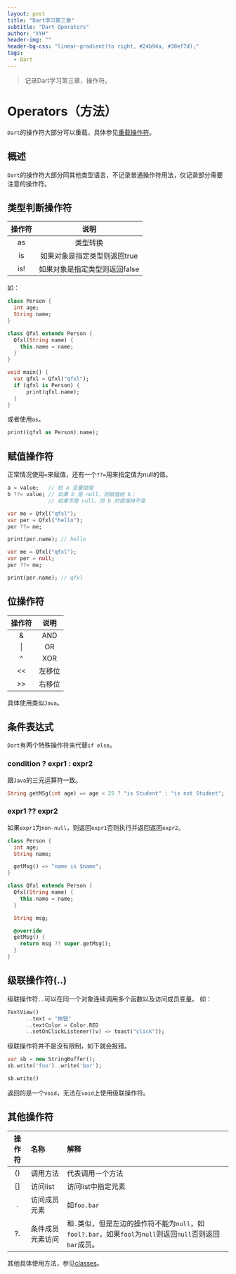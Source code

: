 ```yaml
---
layout: post
title: "Dart学习第三章"
subtitle: "Dart Operators"
author: "XYH"
header-img: ""
header-bg-css: "linear-gradient(to right, #24b94a, #38ef7d);"
tags:
  - Dart
---
```


> 记录Dart学习第三章，操作符。

# Operators（方法）

`Dart`的操作符大部分可以重载，具体参见[重载操作符](http://dart.goodev.org/guides/language/language-tour#overridable-operators)。

## 概述

`Dart`的操作符大部分同其他类型语言，不记录普通操作符用法，仅记录部分需要注意的操作符。

## 类型判断操作符

|操作符|说明|
|:-:|:-:|
|as|类型转换|
|is|如果对象是指定类型则返回true|
|is!|如果对象是指定类型则返回false|

如：

```dart
class Person {
  int age;
  String name;
}

class Qfxl extends Person {
  Qfxl(String name) {
    this.name = name;
  }
}

void main() {
  var qfxl = Qfxl("qfxl");
  if (qfxl is Person) {
      print(qfxl.name);
  }
}
```

或者使用`as`。

```dart
print((qfxl as Person).name);
```

## 赋值操作符

正常情况使用`=`来赋值，还有一个`??=`用来指定值为null的值。

```dart
a = value;   // 给 a 变量赋值
b ??= value; // 如果 b 是 null，则赋值给 b；
             // 如果不是 null，则 b 的值保持不变
```

```dart
var me = Qfxl("qfxl");
var per = Qfxl("hello");
per ??= me;

print(per.name); // hello
```

```dart
var me = Qfxl("qfxl");
var per = null;
per ??= me;

print(per.name); // qfxl
```

## 位操作符

|操作符|说明|
|:-:|:-:|
|&|AND|
|\||OR|
|^|XOR|
|<<|左移位|
|>>|右移位|

具体使用类似`Java`。

## 条件表达式

`Dart`有两个特殊操作符来代替`if else`。

### condition ? expr1 : expr2
跟`Java`的三元运算符一致。

```dart
String getMSg(int age) => age < 25 ? "is Student" : "is not Student";
```

### expr1 ?? expr2
如果`expr1`为`non-null`，则返回`expr1`否则执行并返回返回`expr2`。

```dart
class Person {
  int age;
  String name;

  getMsg() => "name is $name";
}

class Qfxl extends Person {
  Qfxl(String name) {
    this.name = name;
  }

  String msg;

  @override
  getMsg() {
    return msg ?? super.getMsg();
  }
}
```

## 级联操作符(..)

级联操作符`..`可以在同一个对象连续调用多个函数以及访问成员变量。
如：

```dart
TextView()
      ..text = "按钮"
      ..textColor = Color.RED
      ..setOnClickListener((v) => toast("click"));
```

级联操作符并不是没有限制，如下就会报错。

```dart
var sb = new StringBuffer();
sb.write('foo')..write('bar');
```

```dart
sb.write()
```
返回的是一个`void`，无法在`void`上使用级联操作符。


## 其他操作符

|操作符|名称|解释|
|:-:|:-|:-|
|()|调用方法|代表调用一个方法|
|[]|访问list|访问list中指定元素|
|.|访问成员元素|如`foo.bar`|
|?.|条件成员元素访问|和`.`类似，但是左边的操作符不能为`null`，如`fool?.bar`，如果`fool`为`null`则返回`null`否则返回`bar`成员。|

其他具体使用方法，参见[classes](http://dart.goodev.org/guides/language/language-tour#classes)。